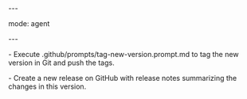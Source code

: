 \---

mode: agent

\---



\- Execute .github/prompts/tag-new-version.prompt.md to tag the new version in Git and push the tags.

\- Create a new release on GitHub with release notes summarizing the changes in this version.